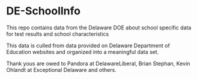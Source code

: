 # DE-SchoolInfo
This repo contains data from the Delaware DOE about school specific data for test results and school characteristics

This data is culled from data provided on Delaware Department of Education websites and organized into a meaningful data set.

Thank yous are owed to Pandora at DelawareLiberal, Brian Stephan, Kevin Ohlandt at Exceptional Delaware and others.
